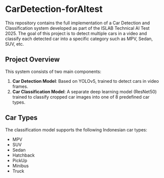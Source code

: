 # CarDetection-forAItest

This repository contains the full implementation of a Car Detection and Classification system developed as part of the ISLAB Technical AI Test 2025. The goal of this project is to detect multiple cars in a video and classify each detected car into a specific category such as MPV, Sedan, SUV, etc.

## Project Overview

This system consists of two main components:
1. **Car Detection Model**: Based on YOLOv5, trained to detect cars in video frames.
2. **Car Classification Model**: A separate deep learning model (ResNet50) trained to classify cropped car images into one of 8 predefined car types.

## Car Types

The classification model supports the following Indonesian car types:
- MPV
- SUV
- Sedan
- Hatchback
- PickUp
- Minibus
- Truck


